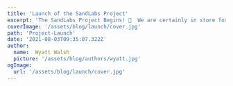 ```yaml
---
title: 'Launch of the SandLabs Project'
excerpt: 'The SandLabs Project Begins! 🚀  We are certainly in store for a wild ride 🐴'
coverImage: '/assets/blog/launch/cover.jpg'
path: 'Project-Launch'
date: '2021-08-03T09:35:07.322Z'
author:
  name:  Wyatt Walsh
  picture: '/assets/blog/authors/wyatt.jpg'
ogImage:
  url: '/assets/blog/launch/cover.jpg'
---
```

